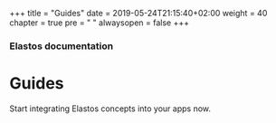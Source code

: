 +++
title = "Guides"
date = 2019-05-24T21:15:40+02:00
weight = 40
chapter = true
pre = "<i class='fa fa-folder-open'></i> "
alwaysopen = false
+++

### Elastos documentation

# Guides

Start integrating Elastos concepts into your apps now.